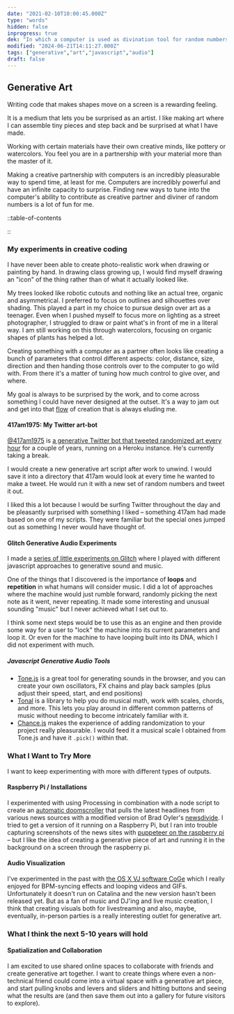 ```yaml
---
date: "2021-02-10T10:00:45.000Z"
type: "words"
hidden: false
inprogress: true
dek: "In which a computer is used as divination tool for random numbers (for the purposes of beauty, art, and poetry)"
modified: "2024-06-21T14:11:27.000Z"
tags: ["generative","art","javascript","audio"]
draft: false
---
```

## Generative Art

Writing code that makes shapes move on a screen is a rewarding feeling.

It is a medium that lets you be surprised as an artist. I like making art where I can assemble tiny pieces and step back and be surprised at what I have made.

Working with certain materials have their own creative minds, like pottery or watercolors. You feel you are in a partnership with your material more than the master of it.

Making a creative partnership with computers is an incredibly pleasurable way to spend time, at least for me. Computers are incredibly powerful and have an infinite capacity to surprise. Finding new ways to tune into the computer's ability to contribute as creative partner and diviner of random numbers is a lot of fun for me.

::table-of-contents

::

### My experiments in creative coding

I have never been able to create photo-realistic work when drawing or painting by hand. In drawing class growing up, I would find myself drawing an "icon" of the thing rather than of what it actually looked like.

My trees looked like robotic cutouts and nothing like an actual tree, organic and asymmetrical. I preferred to focus on outlines and silhouettes over shading. This played a part in my choice to pursue design over art as a teenager. Even when I pushed myself to focus more on lighting as a street photographer, I struggled to draw or paint what's in front of me in a literal way. I am still working on this through watercolors, focusing on organic shapes of plants has helped a lot.

Creating something with a computer as a partner often looks like creating a bunch of parameters that control different aspects: color, distance, size, direction and then handing those controls over to the computer to go wild with. From there it's a matter of tuning how much control to give over, and where.

My goal is always to be surprised by the work, and to come across something I could have never designed at the outset. It's a way to jam out and get into that [flow](<https://en.wikipedia.org/wiki/Flow_(psychology)>) of creation that is always eluding me.

#### 417am1975: My Twitter art-bot

[@417am1975](https://twitter.com/417am1975) is [a generative Twitter bot that tweeted randomized art every hour](https://twitter.com/417am1975/status/897299813074706434) for a couple of years, running on a Heroku instance. He's currently taking a break.

I would create a new generative art script after work to unwind. I would save it into a directory that 417am would look at every time he wanted to make a tweet. He would run it with a new set of random numbers and tweet it out.

I liked this a lot because I would be surfing Twitter throughout the day and be pleasantly surprised with something I liked – something 417am had made based on one of my scripts. They were familiar but the special ones jumped out as something I never would have thought of.

#### Glitch Generative Audio Experiments

I made a [series of little experiments on Glitch](https://glitch.com/@ejfox/generative-music) where I played with different javascript approaches to generative sound and music.

One of the things that I discovered is the importance of **loops** and **repetition** in what humans will consider music. I did a lot of approaches where the machine would just rumble forward, randomly picking the next note as it went, never repeating. It made some interesting and unusual sounding "music" but I never achieved what I set out to.

I think some next steps would be to use this as an engine and then provide some way for a user to "lock" the machine into its current parameters and loop it. Or even for the machine to have looping built into its DNA, which I did not experiment with much.

##### Javascript Generative Audio Tools

- [Tone.js](https://tonejs.github.io) is a great tool for generating sounds in the browser, and you can create your own oscillators, FX chains and play back samples (plus adjust their speed, start, and end positions)
- [Tonal](https://github.com/tonaljs/tonal) is a library to help you do musical math, work with scales, chords, and more. This lets you play around in different common patterns of music without needing to become intricately familiar with it.
- [Chance.js](https://chancejs.com) makes the experience of adding randomization to your project really pleasurable. I would feed it a musical scale I obtained from Tone.js and have it `.pick()` within that.

### What I Want to Try More

I want to keep experimenting with more with different types of outputs.

#### Raspberry Pi / Installations

I experimented with using Processing in combination with a node script to create an [automatic doomscroller](https://www.youtube.com/watch?v=MWeooNA8D6w) that pulls the latest headlines from various news sources with a modified version of Brad Oyler's [newsdivide](https://github.com/bradoyler/newsdivide). I tried to get a version of it running on a Raspberry Pi, but I ran into trouble capturing screenshots of the news sites with [puppeteer on the raspberry pi](https://stackoverflow.com/questions/60129309/puppeteer-on-raspberry-pi-zero-w) – but I like the idea of creating a generative piece of art and running it in the background on a screen through the raspberry pi.

#### Audio Visualization

I've experimented in the past with [the OS X VJ software CoGe](https://imimot.com/cogevj/) which I really enjoyed for BPM-syncing effects and looping videos and GIFs. Unfortunately it doesn't run on Catalina and the new version hasn't been released yet. But as a fan of music and DJ'ing and live music creation, I think that creating visuals both for livestreaming and also, maybe, eventually, in-person parties is a really interesting outlet for generative art.

### What I think the next 5-10 years will hold

#### Spatialization and Collaboration

I am excited to use shared online spaces to collaborate with friends and create generative art together. I want to create things where even a non-technical friend could come into a virtual space with a generative art piece, and start pulling knobs and levers and sliders and hitting buttons and seeing what the results are (and then save them out into a gallery for future visitors to explore).
